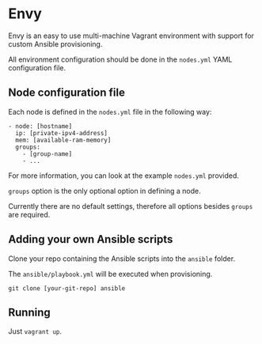# Envy

Envy is an easy to use multi-machine Vagrant environment with support for custom Ansible provisioning.

All environment configuration should be done in the `nodes.yml` YAML configuration file.

## Node configuration file
Each node is defined in the `nodes.yml` file in the following way:

```
- node: [hostname]
  ip: [private-ipv4-address]
  mem: [available-ram-memory]
  groups:
    - [group-name]
    - ...
```

For more information, you can look at the example `nodes.yml` provided.

`groups` option is the only optional option in defining a node.

Currently there are no default settings, therefore all options besides `groups` are required.

## Adding your own Ansible scripts

Clone your repo containing the Ansible scripts into the `ansible` folder.

The `ansible/playbook.yml` will be executed when provisioning.

```
git clone [your-git-repo] ansible
```

## Running

Just `vagrant up`.
